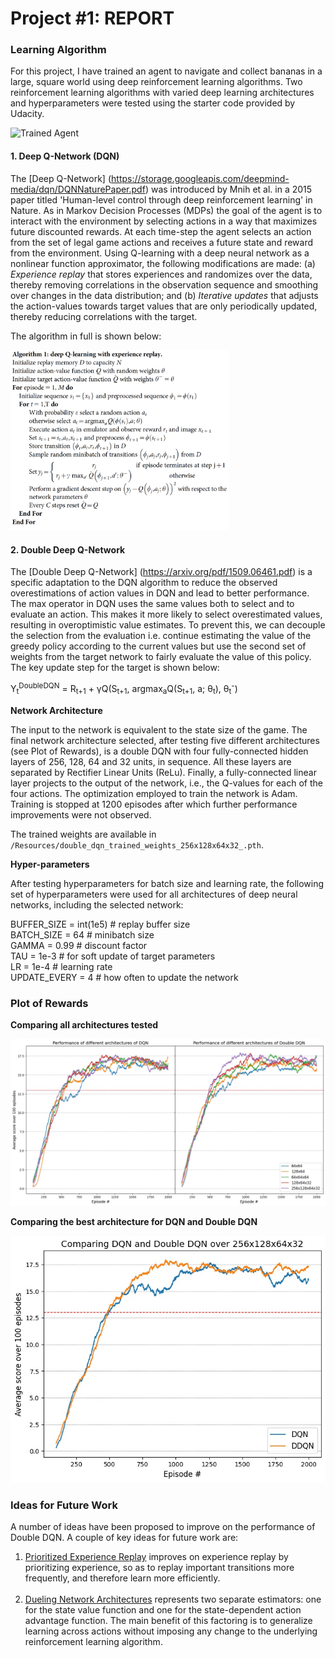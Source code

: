 [//]: # (Image References)

[image1]: https://user-images.githubusercontent.com/10624937/42135619-d90f2f28-7d12-11e8-8823-82b970a54d7e.gif "Trained Agent"

# Project #1: REPORT

### Learning Algorithm

For this project, I have trained an agent to navigate and collect bananas in a large, square world using deep reinforcement learning algorithms. Two reinforcement learning algorithms with varied deep learning architectures and hyperparameters were tested using the starter code provided by Udacity.

![Trained Agent][image1]

#### 1. Deep Q-Network (DQN)
The [Deep Q-Network] (https://storage.googleapis.com/deepmind-media/dqn/DQNNaturePaper.pdf) was introduced by Mnih et al. in a 2015 paper titled 'Human-level control through deep reinforcement learning' in Nature. As in Markov Decision Processes (MDPs) the goal of the agent is to interact with the environment by selecting actions in a way that maximizes future discounted rewards. At each time-step the agent selects an action from the set of legal game actions and receives a future state and reward from the environment. Using Q-learning with a deep neural network as a nonlinear function approximator, the following modifications are made: (a) *Experience replay* that stores experiences and randomizes over the data, thereby removing correlations in the observation sequence and smoothing over changes in the data distribution; and (b) *Iterative updates* that adjusts the action-values towards target values that are only periodically updated, thereby reducing correlations with the target.

The algorithm in full is shown below:

<img src="/Resources/dqn.jpg" alt="drawing" style="width:350px;"/>

#### 2. Double Deep Q-Network
The [Double Deep Q-Network] (https://arxiv.org/pdf/1509.06461.pdf) is a specific adaptation to the DQN algorithm to reduce the observed overestimations of action values in DQN and lead to better performance. The max operator in DQN uses the same values both to select and to evaluate an action. This makes it more likely to select overestimated values, resulting in overoptimistic value estimates. To prevent this, we can decouple the selection from the evaluation i.e. continue estimating the value of the greedy policy according to the current values but use the second set of weights from the target network to fairly evaluate the value of this policy. The key update step for the target is shown below:

Y<sub>t</sub><sup>DoubleDQN</sup> = R<sub>t+1</sub> + γQ(S<sub>t+1</sub>, argmax<sub>a</sub>Q(S<sub>t+1</sub>, a; θ<sub>t</sub>), θ<sub>t</sub><sup>-</sup>)

**Network Architecture**

The input to the network is equivalent to the state size of the game. The final network architecture selected, after testing five different architectures (see Plot of Rewards), is a double DQN with four fully-connected hidden layers of 256, 128, 64 and 32 units, in sequence. All these layers are separated by Rectifier Linear Units (ReLu). Finally, a fully-connected linear layer projects to the output of the network, i.e., the Q-values for each of the four actions. The optimization employed to train the network is Adam. Training is stopped at 1200 episodes after which further performance improvements were not observed.

The trained weights are available in `/Resources/double_dqn_trained_weights_256x128x64x32_.pth`.

**Hyper-parameters**

After testing hyperparameters for batch size and learning rate, the following set of hyperparameters were used for all architectures of deep neural networks, including the selected network:

BUFFER_SIZE = int(1e5)  # replay buffer size <br>
BATCH_SIZE = 64         # minibatch size <br>
GAMMA = 0.99            # discount factor <br>
TAU = 1e-3              # for soft update of target parameters <br>
LR = 1e-4               # learning rate <br>
UPDATE_EVERY = 4        # how often to update the network <br>

### Plot of Rewards

**Comparing all architectures tested**

![Comparing all architectures](/Resources/Comparing_All_Architectures.jpg)

**Comparing the best architecture for DQN and Double DQN**

![Comparing DQN and Double DQN](/Resources/Comparing_Best_DQN_DoubleDQN.jpg)

### Ideas for Future Work

A number of ideas have been proposed to improve on the performance of Double DQN. A couple of key ideas for future work are:

1. [Prioritized Experience Replay](https://arxiv.org/pdf/1511.05952.pdf) improves on experience replay by prioritizing experience, so as to replay important transitions more frequently, and therefore learn more efficiently. <br><br>
2. [Dueling Network Architectures](https://arxiv.org/pdf/1511.06581.pdf) represents two separate estimators: one for the state value function and one for the state-dependent action advantage function. The main benefit of this factoring is to generalize learning across actions without imposing any change to the underlying reinforcement learning algorithm.
